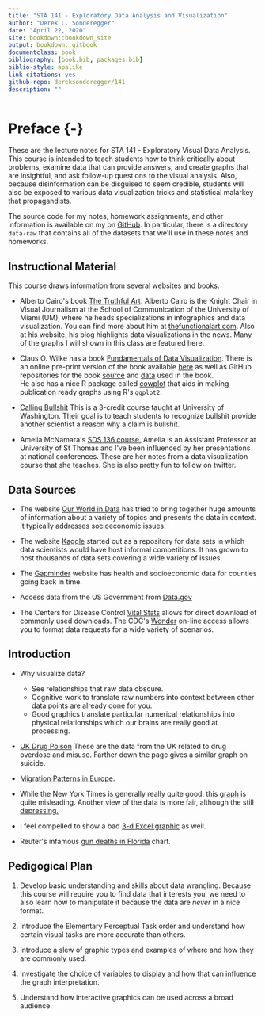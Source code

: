 ```yaml
--- 
title: "STA 141 - Exploratory Data Analysis and Visualization"
author: "Derek L. Sonderegger"
date: "April 22, 2020"
site: bookdown::bookdown_site
output: bookdown::gitbook
documentclass: book
bibliography: [book.bib, packages.bib]
biblio-style: apalike
link-citations: yes
github-repo: dereksonderegger/141
description: ""
---
```


# Preface {-}
These are the lecture notes for STA 141 - Exploratory Visual Data Analysis. This course is intended to teach students how to think critically about problems, examine data that can provide answers, and create graphs that are insightful, and ask follow-up questions to the visual analysis. Also, because disinformation can be disguised to seem credible, students will also be exposed to various data visualization tricks and statistical malarkey that propagandists.

The source code for my notes, homework assignments, and other information is available on my on [GitHub](https://github.com/dereksonderegger/141). In particular, there is a directory `data-raw` that contains all of the datasets that we'll use in these notes and homeworks.

## Instructional Material
This course draws information from several websites and books.

* Alberto Cairo's book [The Truthful Art](https://www.amazon.com/dp/0321934075/ref=cm_sw_em_r_mt_dp_U_C6zxDbY6JT04F). Alberto Cairo is the Knight Chair in Visual Journalism at the School of Communication of the University of Miami (UM), where he heads specializations in infographics and data visualization. You can find more about him at [thefunctionalart.com](http://www.thefunctionalart.com). Also at his website, his blog highlights data visualizations in the news. Many of the graphs I will shown in this class are featured here. 

* Claus O. Wilke has a book 
[Fundamentals of Data Visualization](https://www.amazon.com/dp/1492031089/ref=cm_sw_em_r_mt_dp_U_DvAxDbV7NFYY6). 
There is an online pre-print version of the book available 
[here](https://serialmentor.com/dataviz/) 
as well as GitHub repositories for the book 
[source](https://github.com/clauswilke/dataviz) 
and 
[data](https://github.com/clauswilke/dviz.supp) used in the book.  
He also has a nice R package called [cowplot](https://cran.r-project.org/web/packages/cowplot/vignettes/introduction.html) that aids in making publication ready graphs using R's `ggplot2`.

* [Calling Bullshit](https://callingbullshit.org) This is a 3-credit course taught at University of Washington. Their goal is to teach students to recognize bullshit provide another scientist a reason why a claim is bullshit.

* Amelia McNamara's [SDS 136 course.](http://www.amelia.mn/sds136/index.html) Amelia is an Assistant Professor at University of St Thomas and I've been influenced by her presentations at national conferences. These are her notes from a data visualization course that she teaches. She is also pretty fun to follow on twitter.


## Data Sources

* The website [Our World in Data](https://ourworldindata.org) has tried to bring together huge amounts of information about a variety of topics and presents the data in context. It typically addresses socioeconomic issues.

* The website [Kaggle](https://www.kaggle.com) started out as a repository for data sets in which data scientists would have host informal competitions. It has grown to host thousands of data sets covering a wide variety of issues.

* The [Gapminder](https://www.gapminder.org) website has health and socioeconomic data for counties going back in time.

* Access data from the US Government from [Data.gov](http://www.data.gov)

* The Centers for Disease Control [Vital Stats](https://www.cdc.gov/nchs/data_access/vitalstatsonline.htm) allows for direct download of commonly used downloads. The CDC's [Wonder](https://wonder.cdc.gov) on-line access allows you to format data requests for a wide variety of scenarios.

## Introduction
* Why visualize data?
    * See relationships that raw data obscure.
    * Cognitive work to translate raw numbers into context between other data points are already done for you.
    * Good graphics translate particular numerical relationships into physical relationships which our brains are really good at processing.
    

* [UK Drug Poison](https://www.ons.gov.uk/peoplepopulationandcommunity/healthandsocialcare/healthandwellbeing/articles/middleagedgenerationmostlikelytodiebysuicideanddrugpoisoning/2019-08-13) These are the data from the UK related to drug overdose and misuse. Farther down the page gives a similar graph on suicide.

* [Migration Patterns in Europe](https://www.torre.nl/EUmoves/).

* While the New York Times is generally really quite good, this [graph](https://www.nytimes.com/2016/11/29/world/americas/western-liberal-democracy.html?_r=0) is quite misleading. Another view of the data is more fair, although the still 
[depressing.](https://1.bp.blogspot.com/-RQ66mUnaw9Y/XT2gT0j8-tI/AAAAAAAAKoU/G5eOqwdoXS4aW_n0s5-OPWTwes3rdDS6ACLcBGAs/s1600/democracy2.png)

* I feel compelled to show a bad [3-d Excel graphic](https://consultantjournal.com/blog/use-3d-charts-at-your-own-risk) as well.

* Reuter's infamous [gun deaths in Florida](https://callingbullshit.org/tools/img/stand_your_ground.png) chart.

## Pedigogical Plan

1. Develop basic understanding and skills about data wrangling. Because this course will require you to find data that interests you, we need to also learn how to manipulate it because the data are *never* in a nice format.

2. Introduce the Elementary Perceptual Task order and understand how certain visual tasks are more accurate than others.

3. Introduce a slew of graphic types and examples of where and how they are commonly used.

4. Investigate the choice of variables to display and how that can influence the graph interpretation.

5. Understand how interactive graphics can be used across a broad audience.
